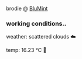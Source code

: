 brodie @ [BluMint](https://www.linkedin.com/company/blumint-io/)

<!--weather_start-->
### working conditions..

weather: scattered clouds ☁️

temp: 16.23 °C 👕

<!--weather_end-->
